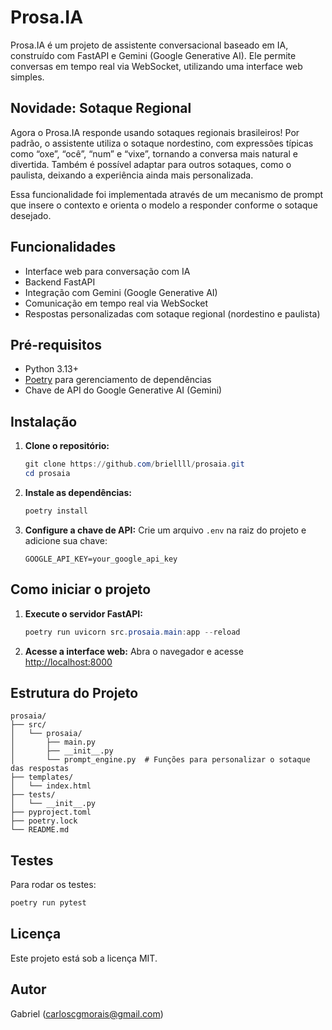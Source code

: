 # Prosa.IA

Prosa.IA é um projeto de assistente conversacional baseado em IA, construído com FastAPI e Gemini (Google Generative AI). Ele permite conversas em tempo real via WebSocket, utilizando uma interface web simples.

## Novidade: Sotaque Regional
Agora o Prosa.IA responde usando sotaques regionais brasileiros! Por padrão, o assistente utiliza o sotaque nordestino, com expressões típicas como “oxe”, “ocê”, “num” e “vixe”, tornando a conversa mais natural e divertida. Também é possível adaptar para outros sotaques, como o paulista, deixando a experiência ainda mais personalizada.

Essa funcionalidade foi implementada através de um mecanismo de prompt que insere o contexto e orienta o modelo a responder conforme o sotaque desejado.

## Funcionalidades
- Interface web para conversação com IA
- Backend FastAPI
- Integração com Gemini (Google Generative AI)
- Comunicação em tempo real via WebSocket
- Respostas personalizadas com sotaque regional (nordestino e paulista)

## Pré-requisitos
- Python 3.13+
- [Poetry](https://python-poetry.org/) para gerenciamento de dependências
- Chave de API do Google Generative AI (Gemini)

## Instalação

1. **Clone o repositório:**
   ```powershell
   git clone https://github.com/briellll/prosaia.git
   cd prosaia
   ```

2. **Instale as dependências:**
   ```powershell
   poetry install
   ```

3. **Configure a chave de API:**
   Crie um arquivo `.env` na raiz do projeto e adicione sua chave:
   ```env
   GOOGLE_API_KEY=your_google_api_key
   ```

## Como iniciar o projeto

1. **Execute o servidor FastAPI:**
   ```powershell
   poetry run uvicorn src.prosaia.main:app --reload
   ```

2. **Acesse a interface web:**
   Abra o navegador e acesse [http://localhost:8000](http://localhost:8000)

## Estrutura do Projeto
```
prosaia/
├── src/
│   └── prosaia/
│       ├── main.py
│       ├── __init__.py
│       └── prompt_engine.py  # Funções para personalizar o sotaque das respostas
├── templates/
│   └── index.html
├── tests/
│   └── __init__.py
├── pyproject.toml
├── poetry.lock
└── README.md
```

## Testes
Para rodar os testes:
```powershell
poetry run pytest
```

## Licença
Este projeto está sob a licença MIT.

## Autor
Gabriel ([carloscgmorais@gmail.com](mailto:carloscgmorais@gmail.com))
